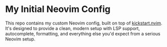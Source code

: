 # My Initial Neovim Config

This repo contains my custom Neovim config, built on top of [kickstart.nvim](https://github.com/nvim-lua/kickstart.nvim). It's designed to provide a clean, modern setup with LSP support, autocomplete, formatting, and everything else you'd expect from a serious Neovim setup.
